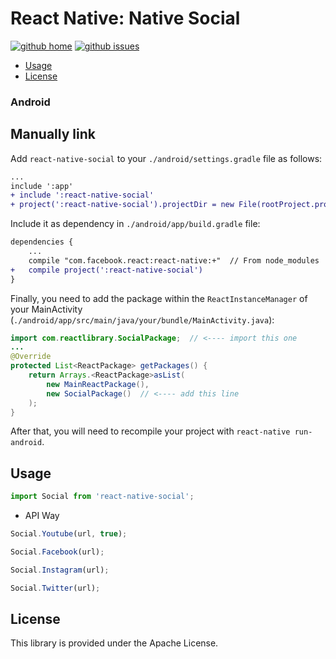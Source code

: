# React Native: Native Social

[![github home](https://img.shields.io/badge/gaetanozappi-react--native--social-blue.svg?style=flat)](https://github.com/gaetanozappi/react-native-social)
[![github issues](https://img.shields.io/github/issues/gaetanozappi/react-native-social.svg?style=flat)](https://github.com/gaetanozappi/react-native-social/issues)

-   [Usage](#usage)
-   [License](#license)

### Android

## Manually link

Add `react-native-social` to your `./android/settings.gradle` file as follows:

```diff
...
include ':app'
+ include ':react-native-social'
+ project(':react-native-social').projectDir = new File(rootProject.projectDir, '../node_modules/react-native-social/android/app')
```

Include it as dependency in `./android/app/build.gradle` file:

```diff
dependencies {
    ...
    compile "com.facebook.react:react-native:+"  // From node_modules
+   compile project(':react-native-social')
}
```

Finally, you need to add the package within the `ReactInstanceManager` of your
MainActivity (`./android/app/src/main/java/your/bundle/MainActivity.java`):

```java
import com.reactlibrary.SocialPackage;  // <---- import this one
...
@Override
protected List<ReactPackage> getPackages() {
    return Arrays.<ReactPackage>asList(
        new MainReactPackage(),
        new SocialPackage()  // <---- add this line
    );
}
```

After that, you will need to recompile
your project with `react-native run-android`.

## Usage

```javascript
import Social from 'react-native-social';
```

- API Way

```javascript
Social.Youtube(url, true);
```

```javascript
Social.Facebook(url);
```

```javascript
Social.Instagram(url);
```

```javascript
Social.Twitter(url);
```

## License
This library is provided under the Apache License.
